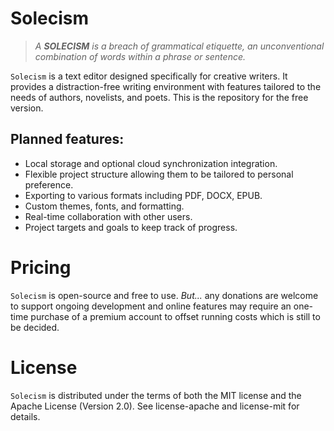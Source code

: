 # Solecism

> *A **SOLECISM** is a breach of grammatical etiquette, an unconventional combination of words within a phrase or sentence.*

`Solecism` is a text editor designed specifically for creative writers. It provides a distraction-free writing environment with features tailored to the needs of authors, novelists, and poets. This is the repository for the free version.

## Planned features:
- Local storage and optional cloud synchronization integration.
- Flexible project structure allowing them to be tailored to personal preference.
- Exporting to various formats including PDF, DOCX, EPUB.
- Custom themes, fonts, and formatting.
- Real-time collaboration with other users.
- Project targets and goals to keep track of progress.

# Pricing
`Solecism` is open-source and free to use. *But...* any donations are welcome to support ongoing development and online features may require an one-time purchase of a premium account to offset running costs which is still to be decided.

# License
`Solecism` is distributed under the terms of both the MIT license and the Apache License (Version 2.0). See license-apache and license-mit for details.
